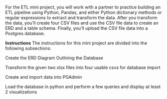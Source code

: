 For the ETL mini project, you will work with a partner to practice building an ETL pipeline using Python, Pandas, and either Python dictionary methods or regular expressions to extract and transform the data. After you transform the data, you'll create four CSV files and use the CSV file data to create an ERD and a table schema. Finally, you’ll upload the CSV file data into a Postgres database.

**Instructions**
The instructions for this mini project are divided into the following subsections:

Create the ERD Diagram Outlining the Database

Transform the given two xlsx files into four usable csvs for database import

Create and import data into PGAdmin 

Load the database in python and perform a few queries and display at least 2 visualizations 
